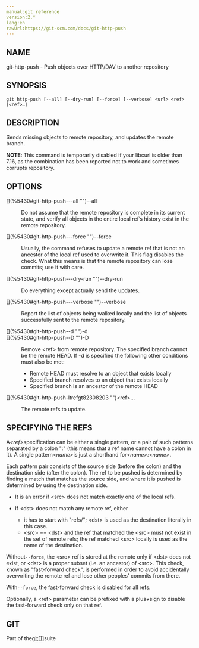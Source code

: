```yaml
---
manual:git reference
version:2.*
lang:en
rawUrl:https://git-scm.com/docs/git-http-push
---
```



## [](%5430#_name "")NAME<a name="_name"></a>


git-http-push - Push objects over HTTP/DAV to another repository





## [](%5430#_synopsis "")SYNOPSIS<a name="_synopsis"></a>

```
git http-push [--all] [--dry-run] [--force] [--verbose] <url> <ref> [<ref>…​]
```




## [](%5430#_description "")DESCRIPTION<a name="_description"></a>


Sends missing objects to remote repository, and updates the remote branch.




**NOTE**: This command is temporarily disabled if your libcurl is older than 7.16, as the combination has been reported not to work and sometimes corrupts repository.





## [](%5430#_options "")OPTIONS<a name="_options"></a>
<dl><dt id='git-http-push---all'>[](%5430#git-http-push---all "")--all</dt><dd>

Do not assume that the remote repository is complete in its current state, and verify all objects in the entire local ref’s history exist in the remote repository.

</dd><dt id='git-http-push---force'>[](%5430#git-http-push---force "")--force</dt><dd>

Usually, the command refuses to update a remote ref that is not an ancestor of the local ref used to overwrite it. This flag disables the check. What this means is that the remote repository can lose commits; use it with care.

</dd><dt id='git-http-push---dry-run'>[](%5430#git-http-push---dry-run "")--dry-run</dt><dd>

Do everything except actually send the updates.

</dd><dt id='git-http-push---verbose'>[](%5430#git-http-push---verbose "")--verbose</dt><dd>

Report the list of objects being walked locally and the list of objects successfully sent to the remote repository.

</dd><dt id='git-http-push--d'>[](%5430#git-http-push--d "")-d</dt><dt id='git-http-push--D'>[](%5430#git-http-push--D "")-D</dt><dd>

Remove &lt;ref&gt; from remote repository. The specified branch cannot be the remote HEAD. If -d is specified the following other conditions must also be met:


* Remote HEAD must resolve to an object that exists locally
* Specified branch resolves to an object that exists locally
* Specified branch is an ancestor of the remote HEAD

</dd><dt id='git-http-push-ltrefgt82308203'>[](%5430#git-http-push-ltrefgt82308203 "")&lt;ref&gt;…​</dt><dd>

The remote refs to update.

</dd></dl>



## [](%5430#_specifying_the_refs "")SPECIFYING THE REFS<a name="_specifying_the_refs"></a>


A<em>&lt;ref&gt;</em>specification can be either a single pattern, or a pair of such patterns separated by a colon &quot;:&quot; (this means that a ref name cannot have a colon in it). A single pattern<em>&lt;name&gt;</em>is just a shorthand for<em>&lt;name&gt;:&lt;name&gt;</em>.




Each pattern pair consists of the source side (before the colon) and the destination side (after the colon). The ref to be pushed is determined by finding a match that matches the source side, and where it is pushed is determined by using the destination side.



* It is an error if &lt;src&gt; does not match exactly one of the local refs.
* If &lt;dst&gt; does not match any remote ref, either


	* it has to start with &quot;refs/&quot;; &lt;dst&gt; is used as the destination literally in this case.
	* &lt;src&gt; == &lt;dst&gt; and the ref that matched the &lt;src&gt; must not exist in the set of remote refs; the ref matched &lt;src&gt; locally is used as the name of the destination.



Without`--force`, the &lt;src&gt; ref is stored at the remote only if &lt;dst&gt; does not exist, or &lt;dst&gt; is a proper subset (i.e. an ancestor) of &lt;src&gt;. This check, known as &quot;fast-forward check&quot;, is performed in order to avoid accidentally overwriting the remote ref and lose other peoples&#39; commits from there.




With`--force`, the fast-forward check is disabled for all refs.




Optionally, a &lt;ref&gt; parameter can be prefixed with a plus<em>+</em>sign to disable the fast-forward check only on that ref.





## [](%5430#_git "")GIT<a name="_git"></a>


Part of the[git[1]](%2248    "")suite





